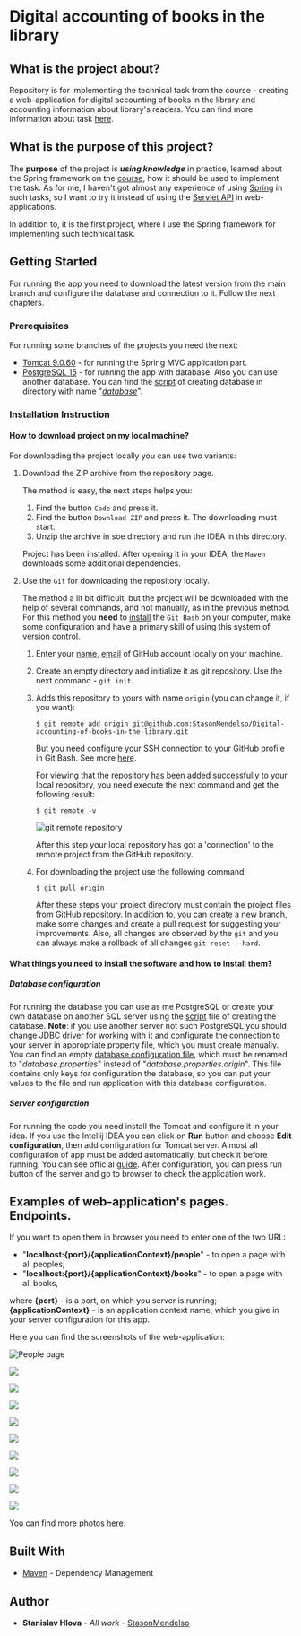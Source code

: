 # Digital accounting of books in the library

## What is the project about?

Repository is for implementing the technical task from the course -
creating a web-application for digital accounting of books in the
library and accounting information about library's readers. You can
find more information about task [here](Project%20Technical%20Task.pdf).

## What is the purpose of this project?

The **purpose** of the project is ***using knowledge*** in practice, learned
about the Spring framework on the [course](https://www.udemy.com/course/spring-alishev/),
how it should be used to implement the task. As for me, I haven't got
almost any experience of using [Spring][2] in such tasks, so I want to try it
instead of using the [Servlet API][3] in web-applications.

In addition to, it is the first project, where I use the Spring framework for implementing
such technical task.

## Getting Started

For running the app you need to download the latest version from the main branch and configure
the database and connection to it. Follow the next chapters.

### Prerequisites

For running some branches of the projects you need the next:

* [Tomcat 9.0.60](https://tomcat.apache.org/) - for running the Spring MVC application part.
* [PostgreSQL 15](https://www.postgresql.org/) - for running the app with database. Also you can use another database.
  You can find the [script](database/dump.sql) of creating database in directory with name "*[database](database)*".

### Installation Instruction

#### How to download project on my local machine?

For downloading the project locally you can use two variants:

1. Download the ZIP archive from the repository page.

   The method is easy, the next steps helps you:
    1. Find the button `Code` and press it.
    2. Find the button `Download ZIP` and press it. The downloading must start.
    3. Unzip the archive in soe directory and run the IDEA in this directory.

   Project has been installed. After opening it in your IDEA, the `Maven` downloads
   some additional dependencies.
2. Use the `Git` for downloading the repository locally.

   The method a lit bit difficult, but the project will be downloaded with the help
   of several commands, and not manually, as in the previous method. For this method
   you **need** to [install][4] the `Git Bash` on your computer, make some configuration and have a primary skill of
   using this system of version control.
    1. Enter your [name][5], [email][6] of GitHub account locally on your machine.
    2. Create an empty directory and initialize it as git repository. Use the next
       command - `git init`.
    3. Adds this repository to yours with name `origin` (you can change it, if you want):
        ```
       $ git remote add origin git@github.com:StasonMendelso/Digital-accounting-of-books-in-the-library.git
       ```
       But you need configure your SSH connection to your GitHub profile in Git Bash. See more [here][7].
            
       For viewing that the repository has been added successfully to your local
       repository, you need execute the next command and get the following result:
       ```
       $ git remote -v
       ```
       ![git remote repository](images/img.png)

       After this step your local repository has got a 'connection' to the remote
       project from the GitHub repository.
    4. For downloading the project use the following command:
       ```
       $ git pull origin
       ```
       After these steps your project directory must contain the project files from
       GitHub repository. In addition to, you can create a new branch, make some
       changes and create a pull request for suggesting your improvements. Also, all
       changes are observed by the `git` and you can always make a rollback of
       all changes `git reset --hard`.

#### What things you need to install the software and how to install them?

##### Database configuration

For running the database you can use as me PostgreSQL or create your own database on another SQL server
using the [script](database/dump.sql) file of creating the database. **Note**: if you use another server not such
PostgreSQL you should change JDBC driver for working with it and configurate the connection to your
server in appropriate property file, which you must create manually.
<br>
You can find an empty [database configuration file](src/main/resources/database.properties.origin),
which must be renamed to "*database.properties*" instead of "*database.properties.origin*". This file
contains only keys for configuration the database, so you can put your values to the file and run
application with this database configuration.

##### Server configuration

For running the code you need install the Tomcat and configure it
in your idea. If you use the Intellij IDEA you can click on **Run** button and choose **Edit configuration**,
then add configuration for Tomcat server. Almost all configuration of app must be added
automatically, but check it before running. You can see
official [guide](https://www.youtube.com/watch?v=ThBw3WBTw9Q&ab_channel=IntelliJIDEAbyJetBrains).
After configuration, you can press run button of the server and go to browser to check the application work.

## Examples of web-application's pages. Endpoints.

If you want to open them in browser you need to enter one of the two URL:
* "**localhost:{port}/{applicationContext}/people**" - to open a page with all peoples;
* "**localhost:{port}/{applicationContext}/books**" - to open a page with all books,

where  **{port}** - is a port, on which you server is running; **{applicationContext}** - is an application
context name, which you give in your server configuration for this app.

Here you can find the screenshots of the web-application:

![People page](images/web-application-examples/PageWithAllPeople.png)

![](images/web-application-examples/PageWithPersonWhichDidntBringABook.png)

![](images/web-application-examples/PageWithAPersonWhichBroughtTwoBooks.png)

![](images/web-application-examples/PageForAddingANewPerson.png)

![](images/web-application-examples/PageAfterSendingEmptyFormForAddingANewPerson.png)

![](images/web-application-examples/PageAfterAddingAPersonWithANameThatAlreadyExists.png)

![](images/web-application-examples/PageForUpdatingPersonsData.png)

![](images/web-application-examples/PageWithAllBooks.png)

![](images/web-application-examples/PageWithABookWhichWasTaken.png)

![](images/web-application-examples/PageWithABookWhichWasntTaken.png)

You can find more photos [here](images/web-application-examples).

## Built With

* [Maven](https://maven.apache.org/) - Dependency Management

## Author

* **Stanislav Hlova** - *All work* - [StasonMendelso](https://github.com/StasonMendelso)

[1]:https://www.udemy.com/course/spring-alishev/
[2]:https://spring.io/
[3]:https://tomcat.apache.org/tomcat-5.5-doc/servletapi/index.html
[4]:https://git-scm.com/downloads
[5]:https://docs.github.com/en/get-started/getting-started-with-git/setting-your-username-in-git
[6]:https://docs.github.com/en/account-and-profile/setting-up-and-managing-your-personal-account-on-github/managing-email-preferences/setting-your-commit-email-address
[7]:https://docs.github.com/en/authentication/connecting-to-github-with-ssh